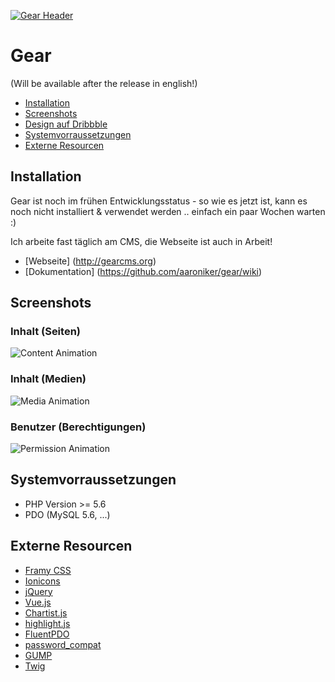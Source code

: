 [![Gear Header](https://raw.githubusercontent.com/aaroniker/gear/master/media/header.png)](http://gearcms.org/)

# Gear
(Will be available after the release in english!)

* [Installation](#installation)
* [Screenshots](#screenshots)
* [Design auf Dribbble](https://dribbble.com/aaroniker/projects/415861-Gear)
* [Systemvorraussetzungen](#systemvorraussetzungen)
* [Externe Resourcen](#externe-resourcen)

## Installation

Gear ist noch im frühen Entwicklungsstatus - so wie es jetzt ist, kann es noch nicht installiert & verwendet werden .. einfach ein paar Wochen warten :)

Ich arbeite fast täglich am CMS, die Webseite ist auch in Arbeit!

* [Webseite] (http://gearcms.org)
* [Dokumentation] (https://github.com/aaroniker/gear/wiki)

## Screenshots

### Inhalt (Seiten)
![Content Animation](https://raw.githubusercontent.com/aaroniker/gear/master/media/content.gif "Media Animation")
### Inhalt (Medien)
![Media Animation](https://raw.githubusercontent.com/aaroniker/gear/master/media/media.gif "Media Animation")
### Benutzer (Berechtigungen)
![Permission Animation](https://raw.githubusercontent.com/aaroniker/gear/master/media/permission.gif "Permission Animation")

## Systemvorraussetzungen

*  PHP Version >= 5.6
*  PDO (MySQL 5.6, ...)

## Externe Resourcen

* [Framy CSS](http://www.framycss.org/)
* [Ionicons](http://ionicons.com/)
* [jQuery](https://jquery.com/)
* [Vue.js](http://vuejs.org/)
* [Chartist.js](http://gionkunz.github.io/chartist-js/index.html)
* [highlight.js](https://highlightjs.org/)
* [FluentPDO](https://github.com/envms/fluentpdo)
* [password_compat](https://github.com/ircmaxell/password_compat)
* [GUMP](https://github.com/Wixel/GUMP)
* [Twig](http://twig.sensiolabs.org/)
